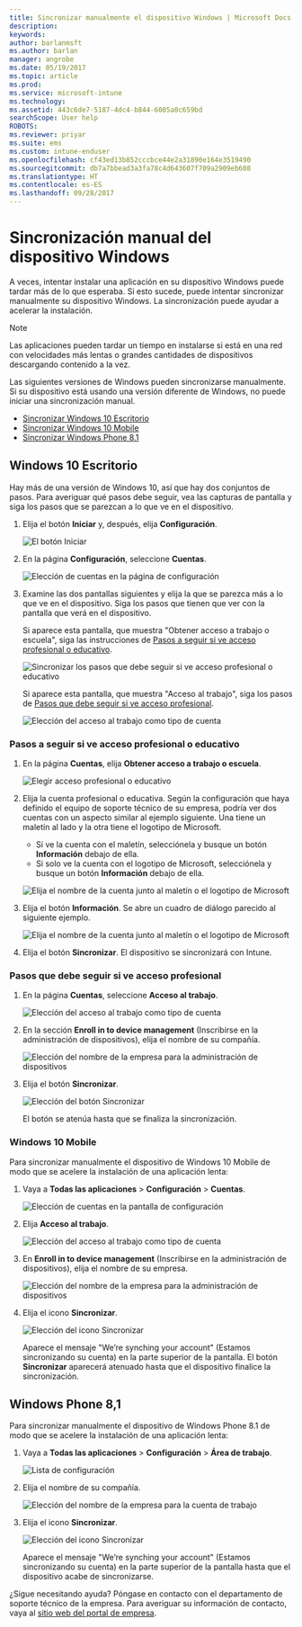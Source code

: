 ```yaml
---
title: Sincronizar manualmente el dispositivo Windows | Microsoft Docs
description: 
keywords: 
author: barlanmsft
ms.author: barlan
manager: angrobe
ms.date: 05/19/2017
ms.topic: article
ms.prod: 
ms.service: microsoft-intune
ms.technology: 
ms.assetid: 443c6de7-5187-4dc4-b844-6085a0c659bd
searchScope: User help
ROBOTS: 
ms.reviewer: priyar
ms.suite: ems
ms.custom: intune-enduser
ms.openlocfilehash: cf43ed13b852cccbce44e2a31890e164e3519490
ms.sourcegitcommit: db7a7bbead3a3fa78c4d643607f709a2909eb608
ms.translationtype: HT
ms.contentlocale: es-ES
ms.lasthandoff: 09/28/2017
---
```

# <a name="sync-your-windows-device-manually"></a>Sincronización manual del dispositivo Windows

A veces, intentar instalar una aplicación en su dispositivo Windows puede tardar más de lo que esperaba. Si esto sucede, puede intentar sincronizar manualmente su dispositivo Windows. La sincronización puede ayudar a acelerar la instalación.

> [!Note]
> Las aplicaciones pueden tardar un tiempo en instalarse si está en una red con velocidades más lentas o grandes cantidades de dispositivos descargando contenido a la vez.

Las siguientes versiones de Windows pueden sincronizarse manualmente. Si su dispositivo está usando una versión diferente de Windows, no puede iniciar una sincronización manual.

* [Sincronizar Windows 10 Escritorio](#windows-10-desktop)
* [Sincronizar Windows 10 Mobile](#windows-10-mobile)
* [Sincronizar Windows Phone 8.1](#windows-phone-81)

## <a name="windows-10-desktop"></a>Windows 10 Escritorio
Hay más de una versión de Windows 10, así que hay dos conjuntos de pasos. Para averiguar qué pasos debe seguir, vea las capturas de pantalla y siga los pasos que se parezcan a lo que ve en el dispositivo.

1. Elija el botón **Iniciar** y, después, elija **Configuración**.

    ![El botón Iniciar](./media/win10pc-sync-1-start-button.png)

2. En la página **Configuración**, seleccione **Cuentas**.

    ![Elección de cuentas en la página de configuración](./media/win10pc-sync-2-settings-accounts.png)

3. Examine las dos pantallas siguientes y elija la que se parezca más a lo que ve en el dispositivo. Siga los pasos que tienen que ver con la pantalla que verá en el dispositivo.

    Si aparece esta pantalla, que muestra "Obtener acceso a trabajo o escuela", siga las instrucciones de [Pasos a seguir si ve acceso profesional o educativo](#steps-to-follow-if-you-see-access-work-or-school).

    ![Sincronizar los pasos que debe seguir si ve acceso profesional o educativo](./media/w10-enroll-rs1-connect-to-work-or-school.png)

    Si aparece esta pantalla, que muestra "Acceso al trabajo", siga los pasos de [Pasos que debe seguir si ve acceso profesional](#steps-to-follow-if-you-see-work-access).

    ![Elección del acceso al trabajo como tipo de cuenta](./media/win10pc-sync-3-work-access.png)

### <a name="steps-to-follow-if-you-see-access-work-or-school"></a>Pasos a seguir si ve acceso profesional o educativo

1. En la página **Cuentas**, elija **Obtener acceso a trabajo o escuela**.

    ![Elegir acceso profesional o educativo](./media/w10-enroll-rs1-connect-to-work-or-school.png)

2. Elija la cuenta profesional o educativa. Según la configuración que haya definido el equipo de soporte técnico de su empresa, podría ver dos cuentas con un aspecto similar al ejemplo siguiente. Una tiene un maletín al lado y la otra tiene el logotipo de Microsoft.

    - Si ve la cuenta con el maletín, selecciónela y busque un botón **Información** debajo de ella.
    - Si solo ve la cuenta con el logotipo de Microsoft, selecciónela y busque un botón **Información** debajo de ella.

    ![Elija el nombre de la cuenta junto al maletín o el logotipo de Microsoft](./media/win10pc-rs1-sync-info-button.png)

3. Elija el botón **Información**. Se abre un cuadro de diálogo parecido al siguiente ejemplo.

    ![Elija el nombre de la cuenta junto al maletín o el logotipo de Microsoft](./media/win10pc-rs1-sync-button.png)

4. Elija el botón **Sincronizar**. El dispositivo se sincronizará con Intune.

### <a name="steps-to-follow-if-you-see-work-access"></a>Pasos que debe seguir si ve acceso profesional

1. En la página **Cuentas**, seleccione **Acceso al trabajo**.

    ![Elección del acceso al trabajo como tipo de cuenta](./media/win10pc-sync-3-work-access.png)

2. En la sección **Enroll in to device management** (Inscribirse en la administración de dispositivos), elija el nombre de su compañía.

    ![Elección del nombre de la empresa para la administración de dispositivos](./media/win10pc-sync-4-tap-com-name.png)

3. Elija el botón **Sincronizar**.

    ![Elección del botón Sincronizar](./media/win10pc-sync-5-tap-sync.png)

   El botón se atenúa hasta que se finaliza la sincronización.

### <a name="windows-10-mobile"></a>Windows 10 Mobile
Para sincronizar manualmente el dispositivo de Windows 10 Mobile de modo que se acelere la instalación de una aplicación lenta:

   1. Vaya a **Todas las aplicaciones** > **Configuración** > **Cuentas**.

       ![Elección de cuentas en la pantalla de configuración](./media/win10m-sync-1-settings-accounts.png)

   2. Elija **Acceso al trabajo**.

       ![Elección del acceso al trabajo como tipo de cuenta](./media/win10m-sync-2-work-access.png)

   3. En **Enroll in to device management** (Inscribirse en la administración de dispositivos), elija el nombre de su empresa.

       ![Elección del nombre de la empresa para la administración de dispositivos](./media/win10m-sync-3-tap-comp-name.png)

   4. Elija el icono **Sincronizar**.

       ![Elección del icono Sincronizar](./media/win10m-sync-4-tap-sync.png)

       Aparece el mensaje "We’re synching your account" (Estamos sincronizando su cuenta) en la parte superior de la pantalla. El botón **Sincronizar** aparecerá atenuado hasta que el dispositivo finalice la sincronización.

## <a name="windows-phone-81"></a>Windows Phone 8,1
Para sincronizar manualmente el dispositivo de Windows Phone 8.1 de modo que se acelere la instalación de una aplicación lenta:

1. Vaya a **Todas las aplicaciones** > **Configuración** > **Área de trabajo**.

    ![Lista de configuración](./media/wp81-1-sync-settings-workplace.png)

2. Elija el nombre de su compañía.

    ![Elección del nombre de la empresa para la cuenta de trabajo](./media/wp81-2-sync-tap-compname.png)

3. Elija el icono **Sincronizar**.

    ![Elección del icono Sincronizar](./media/wp81-3-sync-tap-sync-button.png)

   Aparece el mensaje "We’re synching your account" (Estamos sincronizando su cuenta) en la parte superior de la pantalla hasta que el dispositivo acabe de sincronizarse.

¿Sigue necesitando ayuda? Póngase en contacto con el departamento de soporte técnico de la empresa. Para averiguar su información de contacto, vaya al [sitio web del portal de empresa](https://portal.manage.microsoft.com).
